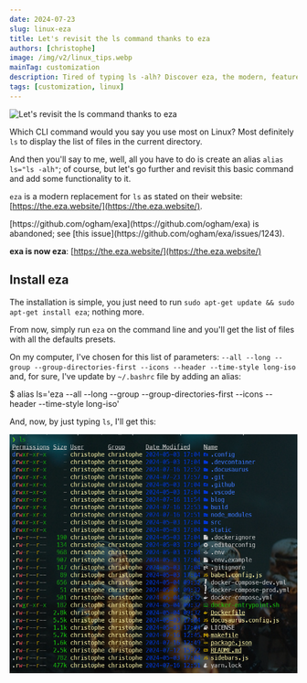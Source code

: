 ```yaml
---
date: 2024-07-23
slug: linux-eza
title: Let's revisit the ls command thanks to eza
authors: [christophe]
image: /img/v2/linux_tips.webp
mainTag: customization
description: Tired of typing ls -alh? Discover eza, the modern, feature-rich replacement for the basic Linux ls command. Learn how to install it and set up a powerful new alias for a better command-line experience.
tags: [customization, linux]
---
```

![Let's revisit the ls command thanks to eza](/img/v2/linux_tips.webp)

Which CLI command would you say you use most on Linux? Most definitely `ls` to display the list of files in the current directory.

<AlertBox variant="note" title="I don't know about you, but I rarely use `ls` without any parameters. Almost without thinking, I add `-alh` every time. It's become mechanical." />

And then you'll say to me, well, all you have to do is create an alias `alias ls="ls -alh"`; of course, but let's go further and revisit this basic command and add some functionality to it.

<!-- truncate -->

`eza` is a modern replacement for `ls` as stated on their website: [https://the.eza.website/](https://the.eza.website/).

<AlertBox variant="info" title="eza was first called exa">
[https://github.com/ogham/exa](https://github.com/ogham/exa) is abandoned; see [this issue](https://github.com/ogham/exa/issues/1243).

**exa is now eza**: [https://the.eza.website/](https://the.eza.website/)

</AlertBox>

## Install eza

The installation is simple, you just need to run `sudo apt-get update && sudo apt-get install eza`; nothing more.

From now, simply run `eza` on the command line and you'll get the list of files with all the defaults presets.

On my computer, I've chosen for this list of parameters: `--all --long --group --group-directories-first --icons --header --time-style long-iso` and, for sure, I've update by `~/.bashrc` file by adding an alias:

<Terminal>
$ alias ls='eza --all --long --group --group-directories-first --icons --header --time-style long-iso'
</Terminal>

And, now, by just typing `ls`, I'll get this:

![eza](./images/eza.png)

